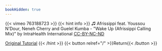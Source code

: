 ```yaml
---
bookHidden: true
---
```


{{< vimeo 763188723 >}}
{{< hint info >}}
♫ Afrissippi feat. Youssou N'Dour, Neneh Cherry and Guelel Kumba - "Wake Up (Afrissippi Calling Mix)" by IntraHealth International [CC-BY-NC-ND](https://freemusicarchive.org/music/IntraHealth_International/Open_Remix_To_Benefit_IntraHealth_Open/OPEN_05_AFRISSIPPI-_WAKE_UP_REMIX/)

[Original Tutorial](https://www.youtube.com/watch?v=8HI3mbCm4RY)
{{< /hint >}}
{{< button relref="/" >}}Return{{< /button >}}
